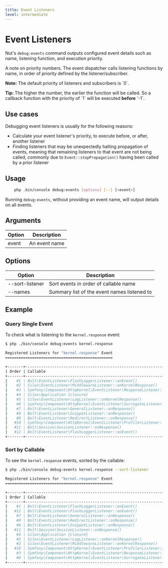 ```yaml
---
title: Event Listeners
level: intermediate
---
```

Event Listeners
===============

Nut's `debug:events` command outputs configured event details such as name,
listening function, and execution priority.

A note on priority numbers. The event dispatcher calls listening functions by
name, in order of priority defined by the listener/subscriber.

<p class="note"><strong>Note:</strong> The default priority of listeners and
subscribers is `0`.</p>

<p class="tip"><strong>Tip:</strong> The higher the number, the earlier the
function will be called. So a callback function with the priority of `1` will
be executed <strong>before</strong> `-1`.</p>


## Use cases

Debugging event listeners is usually for the following reasons:
  * Calculate your event listener's priority, to execute before, or after,
    another listener
  * Finding listeners that may be unexpectedly halting propagation of events,
    meaning that remaining listeners to that event are not being called,
    commonly due to `Event::stopPropagation()` having been called by a prior
    listener

## Usage

```bash
    php .bin/console debug:events [options] [--] [<event>]
```

Running `debug:events`, without providing an event name, will output details on
all events.


## Arguments

| Option | Description |
|--------|-------------|
| event  | An event name


## Options

| Option | Description |
|--------|-------------|
| --sort-listener | Sort events in order of callable name
| --names         | Summary list of the event names listened to


## Example

### Query Single Event

To check what is listening to the `kernel.response` event:

```bash
$ php ./bin/console debug:events kernel.response

Registered Listeners for "kernel.response" Event
================================================

+-------+----------------------------------------------------------------------------------+----------+
| Order | Callable                                                                         | Priority |
+-------+----------------------------------------------------------------------------------+----------+
|    #1 | Bolt\EventListener\FlashLoggerListener::onEvent()                                |     1000 |
|    #2 | Silex\EventListener\MiddlewareListener::onKernelResponse()                       |      128 |
|    #3 | Symfony\Component\HttpKernel\EventListener\ResponseListener::onKernelResponse()  |        0 |
|    #4 | Silex\Application {closure}                                                      |        0 |
|    #5 | Silex\EventListener\LogListener::onKernelResponse()                              |        0 |
|    #6 | Symfony\Component\HttpKernel\EventListener\SurrogateListener::onKernelResponse() |        0 |
|    #7 | Bolt\EventListener\GeneralListener::onResponse()                                 |        0 |
|    #8 | Bolt\EventListener\SnippetListener::onResponse()                                 |        0 |
|    #9 | Bolt\EventListener\RedirectListener::onResponse()                                |        0 |
|   #10 | Symfony\Component\HttpKernel\EventListener\ProfilerListener::onKernelResponse()  |     -100 |
|   #11 | Bolt\Session\SessionListener::onResponse()                                       |     -128 |
|   #12 | Bolt\EventListener\FlashLoggerListener::onEvent()                                |     1000 |
+-------+----------------------------------------------------------------------------------+----------+
```

### Sort by Callable

To see the `kernel.response` events, sorted by the callable:

```bash
$ php ./bin/console debug:events kernel.response --sort-listener

Registered Listeners for "kernel.response" Event
================================================

+-------+----------------------------------------------------------------------------------+----------+
| Order | Callable                                                                         | Priority |
+-------+----------------------------------------------------------------------------------+----------+
|    #1 | Bolt\EventListener\FlashLoggerListener::onEvent()                                |     1000 |
|   #12 | Bolt\EventListener\FlashLoggerListener::onEvent()                                |     1000 |
|    #7 | Bolt\EventListener\GeneralListener::onResponse()                                 |        0 |
|    #9 | Bolt\EventListener\RedirectListener::onResponse()                                |        0 |
|    #8 | Bolt\EventListener\SnippetListener::onResponse()                                 |        0 |
|   #11 | Bolt\Session\SessionListener::onResponse()                                       |     -128 |
|    #4 | Silex\Application {closure}                                                      |        0 |
|    #5 | Silex\EventListener\LogListener::onKernelResponse()                              |        0 |
|    #2 | Silex\EventListener\MiddlewareListener::onKernelResponse()                       |      128 |
|   #10 | Symfony\Component\HttpKernel\EventListener\ProfilerListener::onKernelResponse()  |     -100 |
|    #3 | Symfony\Component\HttpKernel\EventListener\ResponseListener::onKernelResponse()  |        0 |
|    #6 | Symfony\Component\HttpKernel\EventListener\SurrogateListener::onKernelResponse() |        0 |
+-------+----------------------------------------------------------------------------------+----------+
```
